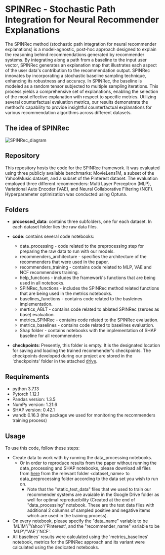 # SPINRec - Stochastic Path Integration for Neural Recommender Explanations

The SPINRec method (stochastic path integration for neural recommender explanations) is a model-agnostic, post-hoc approach designed to explain the reasoning behind recommendations generated by recommender systems. By integrating along a path from a baseline to the input user vector, SPINRec generates an explanation map that illustrates each aspect of the user data's contribution to the recommendation output.
SPINRec innovates by incorporating a stochastic baseline sampling technique, enhancing its robustness and accuracy. In SPINRec, the baseline is modeled as a random tensor subjected to multiple sampling iterations.  This process yields a comprehensive set of explanations, enabling the selection of the most effective explanation with respect to specific metrics. 
Utilizing several counterfactual evaluation metrics, our results demonstrate the method's capability to provide insightful counterfactual explanations for various recommendation algorithms across different datasets.

## The idea of SPINRec
![SPINRec_diagram](https://github.com/ExplainRec/PI4Rec/blob/main/SPINRec_diagram.PNG)

## Repository

This repository hosts the code for the SPINRec framework. 
It was evaluated using three publicly available benchmarks: MovieLens1M, a subset of the Yahoo!Music dataset, and a subset of the Pinterest dataset. 
The evaluation employed three different recommenders: Multi Layer Perceptron (MLP), Variational Auto Encoder (VAE), and Neural Collaborative Filtering (NCF). 
Hyperparameter optimization was conducted using Optuna.

## Folders

* **processed_data**: contains three subfolders, one for each dataset. In each dataset folder lies the raw data files.
* **code**: contains several code notebooks:
  - data_processing - code related to the preprocessing step for preparing the raw data to run with our models.
  - recommenders_architecture - specifies the architecture of the recommenders that were used in the paper.
  - recommenders_training - contains code related to MLP, VAE and NCF recommenders training.
  - help_functions - includes the framework's functions that are being used in all notebooks.
  - SPINRec_functions - includes the SPINRec method related functions that are being used in the metrics notebooks.
  - baselines_functions - contains code related to the basleines implementation.
  - mertics_ABLT - contains code related to ablated SPINRec (zeroes as base) evaluation.
  - metrics_SPINRec - contains code related to the SPINRec evaluation.
  - metrics_baselines - contains code related to baselines evaluation.
  - Shap folder - contains notebooks with the implementation of SHAP baseline for all recommenders 

* **checkpoints**: Presently, this folder is empty.  It is the designated location for saving and loading the trained recommender's checkpoints. The checkpoints developed during our project are stored in the 'checkpoints' folder in the attached [drive](https://drive.google.com/drive/u/1/folders/1oto5QPrhisx2A4MCwub5OUHYdZTYAQxq).
  
## Requirements

* python 3.7.13
* Pytorch 1.12.1
* Pandas version: 1.3.5
* NumPy version: 1.21.6
* SHAP version: 0.42.1
* wandb 0.16.3 (the package we used for monitoring the recommenders training process)

## Usage

To use this code, follow these steps:
+ Create data to work with by running the data_processing notebooks.
  - Or in order to reproduce results from the paper without running the data_processing and SHAP notebooks, please download all files from [here](https://drive.google.com/drive/u/1/folders/1oto5QPrhisx2A4MCwub5OUHYdZTYAQxq) from the relevant folder <dataset_name> to data_preprocessing folder according to the data set you wish to run on.
    * Note that the "static_test_data" files that we used to train our recommender systems are avaiable in the Google Drive folder as well for optimal reproducibility (Created at the end of "data_processing" notebook. These are the test data flies with additional 2 columns of sampled positive and negative items which are used in the training process).
+ On every notebook, please specify the "data_name" variable to be 'ML1M'/'Yahoo'/'Pinterest', and the "recommender_name" variable to be 'MLP'/'VAE'/'NCF'.
+ All baselines' results were calculated using the 'metrics_baselines' notebook, metrics for the SPINRec approach and its variant were calculated using the dedicated notebooks.

